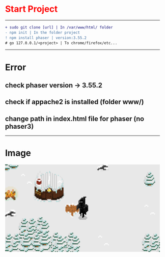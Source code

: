 <h1 style="color: red;">Start Project</h1>

---
```diff
+ sudo git clone [url] | In /var/www/html/ folder
- npm init | In the folder project
! npm install phaser | version:3.55.2
# go 127.0.0.1/<project> | To chrome/firefox/etc...
```
---

# Error

## check phaser version -> 3.55.2
## check if appache2 is installed (folder www/)
## change path in index.html file for phaser (no phaser3)

---

# Image
<img src="./map.png">
